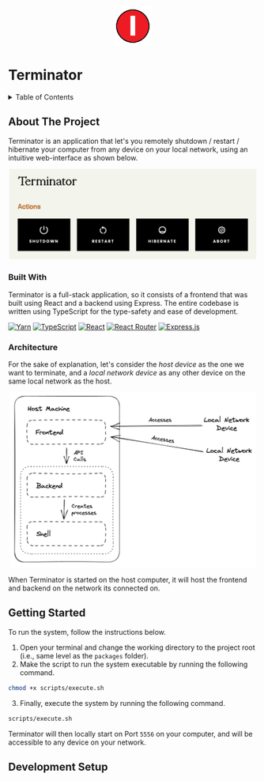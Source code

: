 <p align="center">
    <img src="./images/icon.png" width="80">
</p>

<h1>Terminator</h1>

<details>
    <summary>Table of Contents</summary>
    <ul>
        <li>
            <a href="#about-the-project">About The Project</a>
            <ul>
                <li>
                    <a href="#built-with">Built With</a>
                </li>
                <li>
                    <a href="#architecture">Architecture</a>
                </li>
            </ul>
        </li>
        <li>
            <a href="#getting-started">Getting Started</a>
        </li>
        <li>
            <a href="#development-setup">Development Setup</a>
        </li>
    </ul>
</details>

## About The Project

Terminator is an application that let's you remotely shutdown / restart / hibernate your computer from any device on your local network, using an intuitive web-interface as shown below.

<p align="center">
    <img src="./images/hero.png" width="500"/>
</p>

### Built With

Terminator is a full-stack application, so it consists of a frontend that was built using React and a backend using Express. The entire codebase is written using TypeScript for the type-safety and ease of development.

[![Yarn](https://img.shields.io/badge/yarn-%232C8EBB.svg?style=for-the-badge&logo=yarn&logoColor=white)](https://yarnpkg.com/)
[![TypeScript](https://img.shields.io/badge/typescript-%23007ACC.svg?style=for-the-badge&logo=typescript&logoColor=white)](https://www.typescriptlang.org/)
[![React](https://img.shields.io/badge/react-%2320232a.svg?style=for-the-badge&logo=react&logoColor=%2361DAFB)](https://react.dev/)
[![React Router](https://img.shields.io/badge/React_Router-CA4245?style=for-the-badge&logo=react-router&logoColor=white)](https://reactrouter.com/en/main)
[![Express.js](https://img.shields.io/badge/express.js-%23404d59.svg?style=for-the-badge&logo=express&logoColor=%2361DAFB)](https://expressjs.com/)

### Architecture

For the sake of explanation, let's consider the _host device_ as the one we want to terminate, and a _local network device_ as any other device on the same local network as the host.

<p align="center">
    <img src="./images/architecture.png" width="500"/>
</p>

When Terminator is started on the host computer, it will host the frontend and backend on the network its connected on.

## Getting Started

To run the system, follow the instructions below.

1. Open your terminal and change the working directory to the project root (i.e., same level as the `packages` folder).
2. Make the script to run the system executable by running the following command.

```sh
chmod +x scripts/execute.sh
```

3. Finally, execute the system by running the following command.

```sh
scripts/execute.sh
```

Terminator will then locally start on Port `5556` on your computer, and will be accessible to any device on your network.

## Development Setup
